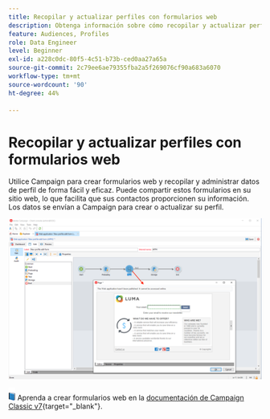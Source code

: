 ```yaml
---
title: Recopilar y actualizar perfiles con formularios web
description: Obtenga información sobre cómo recopilar y actualizar perfiles con formularios web
feature: Audiences, Profiles
role: Data Engineer
level: Beginner
exl-id: a228c0dc-80f5-4c51-b73b-ced0aa27a65a
source-git-commit: 2c79ee6ae79355fba2a5f269076cf90a683a6070
workflow-type: tm+mt
source-wordcount: '90'
ht-degree: 44%

---
```


# Recopilar y actualizar perfiles con formularios web

Utilice Campaign para crear formularios web y recopilar y administrar datos de perfil de forma fácil y eficaz. Puede compartir estos formularios en su sitio web, lo que facilita que sus contactos proporcionen su información. Los datos se envían a Campaign para crear o actualizar su perfil.

![](assets/web-form-page.png)

![](../assets/do-not-localize/book.png) Aprenda a crear formularios web en la [documentación de Campaign Classic v7](https://experienceleague.adobe.com/docs/campaign-classic/using/designing-content/web-forms/about-web-forms.html?lang=es){target=&quot;_blank&quot;}.
